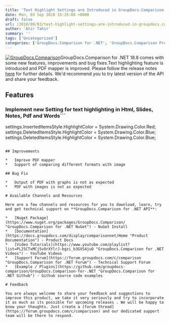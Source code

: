 ```yaml
---
title: 'Text Highlight Settings are Introduced in GroupDocs.Comparison for .NET 18.8'
date: Mon, 03 Sep 2018 15:25:08 +0000
draft: false
url: /2018/09/03/text-highlight-settings-are-introduced-in-groupdocs.comparison-for-.net-18.8/
author: 'Atir Tahir'
summary: ''
tags: ['Uncategorized']
categories: ['GroupDocs.Comparison for .NET', 'GroupDocs.Comparison Product Family']
---
```


[![GroupDocs.Comparison](https://blog.groupdocs.com/wp-content/uploads/sites/4/2016/11/groupdocs-comparison-net.png)](https://www.groupdocs.com/products/comparison/net)GroupDocs.Comparison for .NET 18.8 comes with some new features, improvements and bug fixes.Text highlighting feature is introduced and PDF mapper is improved. Please follow the release notes [here](https://docs.groupdocs.com/display/comparisonnet/GroupDocs.Comparison+for+.NET+18.8+Release+Notes) for further details. We'd recommend you to try latest version of the API and share your feedback.

## Features

### Implement new Setting for text highlighting in Html, Slides, Notes, Pdf and Words```
settings.InsertedItemsStyle.HighlightColor = System.Drawing.Color.Red;
settings.DeletedItemsStyle.HighlightColor = System.Drawing.Color.Blue;
settings.DeletedItemsStyle.HighlightColor = System.Drawing.Color.Blue;
```

## Improvements

*   Improve PDF mapper
*   Support of comparing different formats with image

## Bug Fix

*   Output of PDF with graphs is not as expected
*   PDF with images is not as expected

# Available Channels and Resources

Here are a few channels and resources for you to download, learn, try and get technical support on **GroupDocs.Comparison for .NET API**:

*   [Nuget Package](https://www.nuget.org/packages/GroupDocs.Comparison/ "GroupDocs.Comparison for .NET NuGet") - NuGet Install
*   [Documentation](https://docs.groupdocs.com/display/comparisonnet/Home "Product Documentation") - Product Docs
*   [Video Tutorials](https://www.youtube.com/playlist?list=PL25CTxMCj5vOrXYlrJ-bgzi_b3GVS4juO "GroupDocs.Comparison for .NET Videos") - YouTube Videos
*   [Support Forum](https://forum.groupdocs.com/c/comparison "GroupDocs.Comparison for .NET Forum") - Technical Support Forum
*   [Example / Plugins](https://github.com/groupdocs-comparison/GroupDocs.Comparison-for-.NET "GroupDocs.Comparison for .NET Github") - Github source code examples

# Feedback

You are always welcome to share your feedback and suggestions to improve this product, we take it very seriously and try to incorporate it as much as its possible for upcoming releases . We will be happy to know your thoughts. Just create a [forum thread](https://forum.groupdocs.com/c/comparison) and our dedicated support team will be there to respond.




